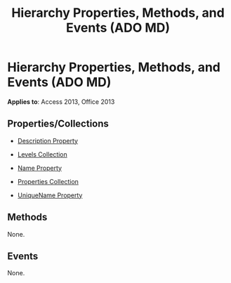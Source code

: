 ﻿---
title: Hierarchy Properties, Methods, and Events (ADO MD)
TOCTitle: Properties, Methods, and Events
ms:assetid: 4661738f-86c5-a944-2884-baed66c1a9d9
ms:mtpsurl: https://msdn.microsoft.com/library/JJ249217(v=office.15)
ms:contentKeyID: 48544571
ms.date: 09/18/2015
mtps_version: v=office.15
---

# Hierarchy Properties, Methods, and Events (ADO MD)


**Applies to**: Access 2013, Office 2013


## Properties/Collections

- [Description Property](description-property-ado-md.md)

- [Levels Collection](levels-collection-ado-md.md)

- [Name Property](name-property-ado-md.md)

- [Properties Collection](properties-collection-ado.md)

- [UniqueName Property](uniquename-property-ado-md.md)

## Methods

None.

## Events

None.

